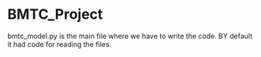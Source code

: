 # BMTC_Project

bmtc_model.py is the main file where we have to write the code.
BY default it had code for reading the files.
